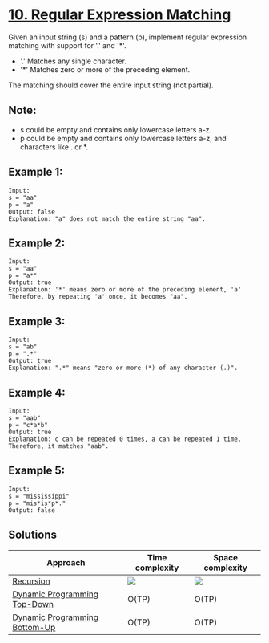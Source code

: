 # [10. Regular Expression Matching](https://leetcode.com/problems/regular-expression-matching/)

Given an input string (s) and a pattern (p), implement regular expression matching with support for '.' and '*'.

* '.' Matches any single character.
* '*' Matches zero or more of the preceding element.

The matching should cover the entire input string (not partial).

## Note:

* s could be empty and contains only lowercase letters a-z.
* p could be empty and contains only lowercase letters a-z, and characters like . or *.

## Example 1:

```
Input:
s = "aa"
p = "a"
Output: false
Explanation: "a" does not match the entire string "aa".
```

## Example 2:

```
Input:
s = "aa"
p = "a*"
Output: true
Explanation: '*' means zero or more of the preceding element, 'a'. Therefore, by repeating 'a' once, it becomes "aa".
```

## Example 3:

```
Input:
s = "ab"
p = ".*"
Output: true
Explanation: ".*" means "zero or more (*) of any character (.)".
```

## Example 4:

```
Input:
s = "aab"
p = "c*a*b"
Output: true
Explanation: c can be repeated 0 times, a can be repeated 1 time. Therefore, it matches "aab".
```

## Example 5:

```
Input:
s = "mississippi"
p = "mis*is*p*."
Output: false
```

## Solutions

|   Approach  | Time complexity | Space complexity |
|-------------|-----------------|------------------|
| [Recursion](solution1.md) | ![](1.png) | ![](1.png) |
| [Dynamic Programming Top-Down](solution2.md) | O(TP) | O(TP) |
| [Dynamic Programming Bottom-Up](solution3.md) | O(TP) | O(TP) |

